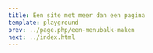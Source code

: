 ```yaml
---
title: Een site met meer dan een pagina
template: playground
prev: ../page.php/een-menubalk-maken
next: ../index.html
---
```

